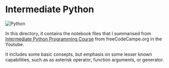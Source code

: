 # Intermediate Python

![Python](/"C:\Users\roron\Downloads\python.jpg" "Python")

In this directory, it contains the notebook files that I summarised from 
[Intermediate Python Programming Course](https://www.youtube.com/watch?v=HGOBQPFzWKo) 
from freeCodeCampe.org in the Youtube.

It includes some basic consepts, but emphasis on some lesser known capabilities, 
such as as asterisk operator, function arguments, or generator.